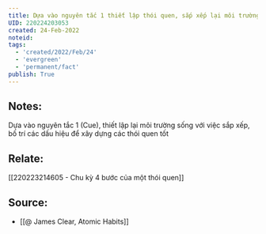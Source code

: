 ```yaml
---
title: Dựa vào nguyên tắc 1 thiết lập thói quen, sắp xếp lại môi trường sống
UID: 220224203053
created: 24-Feb-2022
noteid:
tags:
  - 'created/2022/Feb/24'
  - 'evergreen'
  - 'permanent/fact'
publish: True
---
```

## Notes:
Dựa vào nguyên tắc 1 (Cue), thiết lập lại môi trường sống với việc sắp xếp, bố trí các dấu hiệu để xây dựng các thói quen tốt

## Relate:
[[220223214605 - Chu kỳ 4 bước của một thói quen]]

## Source:
- [[@ James Clear, Atomic Habits]]




